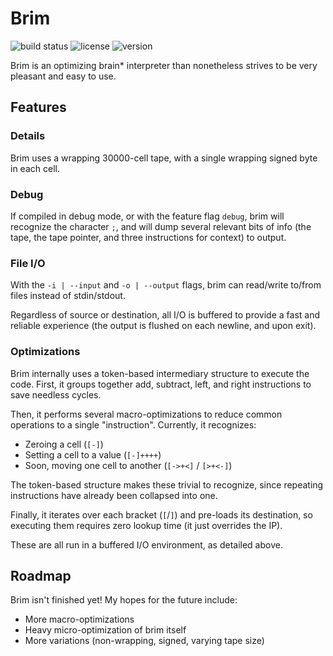 # Brim

![build status](https://github.com/kyllingene/brim/actions/workflows/rust.yml/badge.svg)
![license](https://img.shields.io/crates/l/brim)
![version](https://img.shields.io/crates/v/brim)

Brim is an optimizing brain* interpreter than nonetheless strives to be very
pleasant and easy to use.

## Features

### Details

Brim uses a wrapping 30000-cell tape, with a single wrapping signed byte in
each cell.

### Debug

If compiled in debug mode, or with the feature flag `debug`, brim will
recognize the character `;`, and will dump several relevant bits of info
(the tape, the tape pointer, and three instructions for context) to
output.

### File I/O

With the `-i | --input` and `-o | --output` flags, brim can read/write to/from
files instead of stdin/stdout.

Regardless of source or destination, all I/O is buffered to provide a fast and
reliable experience (the output is flushed on each newline, and upon exit).

### Optimizations

Brim internally uses a token-based intermediary structure to execute the code.
First, it groups together add, subtract, left, and right instructions to save
needless cycles.

Then, it performs several macro-optimizations to reduce common operations to
a single "instruction". Currently, it recognizes:

- Zeroing a cell (`[-]`)
- Setting a cell to a value (`[-]++++`)
- Soon, moving one cell to another (`[->+<]` / `[>+<-]`)

The token-based structure makes these trivial to recognize, since repeating
instructions have already been collapsed into one.

Finally, it iterates over each bracket (`[`/`]`) and pre-loads its destination,
so executing them requires zero lookup time (it just overrides the IP).

These are all run in a buffered I/O environment, as detailed above.

## Roadmap

Brim isn't finished yet! My hopes for the future include:

- More macro-optimizations
- Heavy micro-optimization of brim itself
- More variations (non-wrapping, signed, varying tape size)
